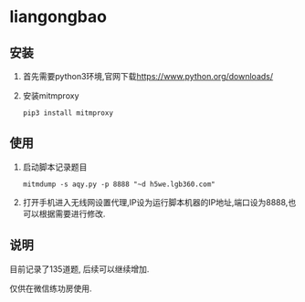 # liangongbao

## 安装

1. 首先需要python3环境,官网下载<https://www.python.org/downloads/>

2. 安装mitmproxy

   `pip3 install mitmproxy`

## 使用

1. 启动脚本记录题目

   `mitmdump -s aqy.py -p 8888 "~d h5we.lgb360.com"`

2. 打开手机进入无线网设置代理,IP设为运行脚本机器的IP地址,端口设为8888,也可以根据需要进行修改.

## 说明

目前记录了135道题, 后续可以继续增加.

仅供在微信练功房使用.